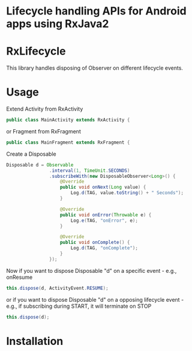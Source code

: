 # Lifecycle handling APIs for Android apps using RxJava2
# RxLifecycle
This library handles disposing of Observer on different lifecycle events.
# Usage
Extend Activity from RxActivity
```java
public class MainActivity extends RxActivity {
```
or Fragment from RxFragment
```java
public class MainFragment extends RxFragment {
```
Create a Disposable
```java
Disposable d = Observable
                .interval(1, TimeUnit.SECONDS)
                .subscribeWith(new DisposableObserver<Long>() {
                    @Override
                    public void onNext(Long value) {
                        Log.d(TAG, value.toString() + " Seconds");
                    }

                    @Override
                    public void onError(Throwable e) {
                        Log.e(TAG, "onError", e);
                    }

                    @Override
                    public void onComplete() {
                        Log.d(TAG, "onComplete");
                    }
                });
```
Now if you want to dispose Disposable "d" on a specific event - e.g., onResume
```java
this.dispose(d, ActivityEvent.RESUME);
```
or if you want to dispose Disposable "d" on a opposing lifecycle event - e.g., if subscribing during START, it will terminate on STOP
```java
this.dispose(d);
```
# Installation
